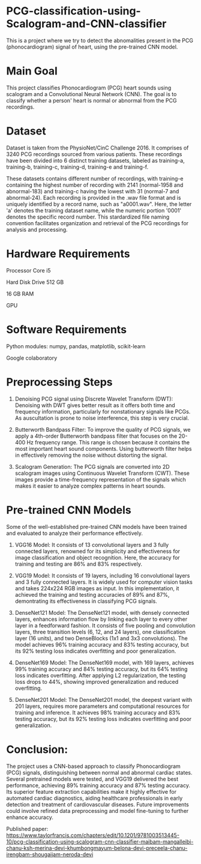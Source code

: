 # PCG-classification-using-Scalogram-and-CNN-classifier
This is a project where we try to detect the abnomalities present in the PCG (phonocardiogram) signal of heart, using the pre-trained CNN model.

# Main Goal
This project classifies Phonocardiogram (PCG) heart sounds using scalogram and a Convolutional Neural Network (CNN). The goal is to classify whether a person' heart is normal or abnormal from the PCG recordings.

# Dataset
Dataset is taken from the PhysioNet/CinC Challenge 2016. It comprises of 3240 PCG recordings sourced from various patients. These recordings have been divided into 6 distinct training datasets, labeled as training-a, training-b, training-c, training-d, training-e and training-f.

These datasets contains different number of recordings, with training-e containing the highest number of recording with 2141 (normal-1958 and abnormal-183) and training-c having the lowest with 31 (normal-7 and abnormal-24). Each recording is provided in the .wav file format and is uniquely identified by a record name, such as "a0001.wav". Here, the letter 'a' denotes the training dataset name, while the numeric portion '0001' denotes the specific record number. This stardardized file naming convention facilitates organization and retrieval of the PCG recordings for analysis and processing.

# Hardware Requirements
Processor Core i5

Hard Disk Drive 512 GB

16 GB RAM

GPU

# Software Requirements
Python modules: numpy, pandas, matplotlib, scikit-learn

Google colaboratory

# Preprocessing Steps
1. Denoising PCG signal using Discrete Wavelet Transform (DWT):
Denoising with DWT gives better result as it offers both time and frequency information, particularly for nonstationary signals like PCGs. As auscultation is prone to noise interference, this step is very crucial.

2. Butterworth Bandpass Filter:
To improve the quality of PCG signals, we apply a 4th-order Butterworth bandpass filter that focuses on the 20-400 Hz frequency range. This range is chosen because it contains the most important heart sound components. Using butterworth filter helps in effectively removing the noise without distorting the signal.

3. Scalogram Generation:
The PCG signals are converted into 2D scalogram images using Continuous Wavelet Transform (CWT). These images provide a time-frequency representation of the signals which makes it easier to analyze complex patterns in heart sounds.

# Pre-trained CNN Models
Some of the well-established pre-trained CNN models have been trained and evaluated to analyze their performance effectively.

1. VGG16 Model: It consists of 13 convolutional layers and 3 fully connected layers, renowned for its simplicity and effectiveness for image classification and object recognition. Here, the accuracy for training and testing are 86% and 83% respectively.

2. VGG19 Model: It consists of 19 layers, including 16 convolutional layers and 3 fully connected layers. It is widely used for computer vision tasks and takes 224x224 RGB images as input. In this implementation, it achieved the training and testing accuracies of 89% and 87%, demontrating its effectiveness in classifying PCG signals. 

3. DenseNet121 Model: The DenseNet121 model, with densely connected layers, enhances information flow by linking each layer to every other layer in a feedforward fashion. It consists of five pooling and convolution layers, three transition levels (6, 12, and 24 layers), one classification layer (16 units), and two DenseBlocks (1x1 and 3x3 convolutions). The model achieves 96% training accuracy and 83% testing accuracy, but its 92% testing loss indicates overfitting and poor generalization.

4. DenseNet169 Model: The DenseNet169 model, with 169 layers, achieves 99% training accuracy and 84% testing accuracy, but its 64% testing loss indicates overfitting. After applying L2 regularization, the testing loss drops to 44%, showing improved generalization and reduced overfitting.

5. DenseNet201 Model: The DenseNet201 model, the deepest variant with 201 layers, requires more parameters and computational resources for training and inference. It achieves 98% training accuracy and 83% testing accuracy, but its 92% testing loss indicates overfitting and poor generalization.

# Conclusion:
The project uses a CNN-based approach to classify Phonocardiogram (PCG) signals, distinguishing between normal and abnormal cardiac states. Several pretrained models were tested, and VGG19 delivered the best performance, achieving 89% training accuracy and 87% testing accuracy. Its superior feature extraction capabilities make it highly effective for automated cardiac diagnostics, aiding healthcare professionals in early detection and treatment of cardiovascular diseases. Future improvements could involve refined data preprocessing and model fine-tuning to further enhance accuracy.

Published paper: https://www.taylorfrancis.com/chapters/edit/10.1201/9781003513445-10/pcg-classification-using-scalogram-cnn-classifier-maibam-mangalleibi-chanu-ksh-merina-devi-khumbongmayum-belona-devi-preceela-chanu-irengbam-shougaijam-neroda-devi 
